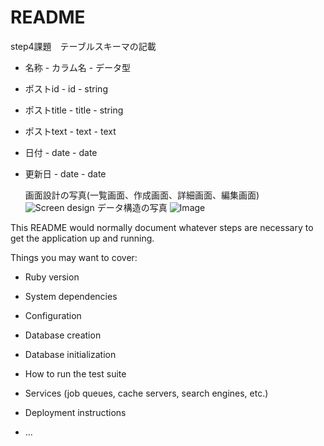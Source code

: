 # README

step4課題　テーブルスキーマの記載

-  名称  - カラム名   - データ型
-  ポストid   - id  - string 
-  ポストtitle  - title  - string  
-  ポストtext  - text  - text
-  日付  - date  - date 
- 更新日  - date  - date
    
    画面設計の写真(一覧画面、作成画面、詳細画面、編集画面)
    ![Screen design](https://user-images.githubusercontent.com/74219116/99372689-e2b3b180-2903-11eb-97d2-66638baeae88.jpeg)
    データ構造の写真
    ![Image](https://user-images.githubusercontent.com/74219116/99373142-68cff800-2904-11eb-95bd-6580c8646962.jpeg)
    
This README would normally document whatever steps are necessary to get the
application up and running.

Things you may want to cover:

* Ruby version

* System dependencies

* Configuration

* Database creation

* Database initialization

* How to run the test suite

* Services (job queues, cache servers, search engines, etc.)

* Deployment instructions

* ...
